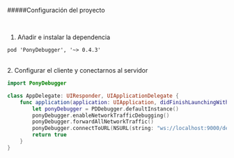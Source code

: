 #####Configuración del proyecto

<br />

1. Añadir e instalar la dependencia
```
pod 'PonyDebugger', '~> 0.4.3'
```
<br />
2. Configurar el cliente y conectarnos al servidor
<br />

```swift
import PonyDebugger

class AppDelegate: UIResponder, UIApplicationDelegate {
    func application(application: UIApplication, didFinishLaunchingWithOptions launchOptions: [NSObject: AnyObject]?) -> Bool {
        let ponyDebugger = PDDebugger.defaultInstance()
        ponyDebugger.enableNetworkTrafficDebugging()
        ponyDebugger.forwardAllNetworkTraffic()
        ponyDebugger.connectToURL(NSURL(string: "ws://localhost:9000/device"))
        return true
    }
}
```
